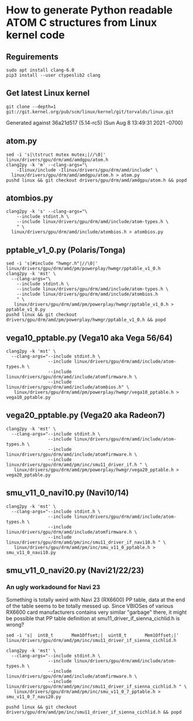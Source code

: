 
# How to generate Python readable ATOM C structures from Linux kernel code

## Reguirements

    sudo apt install clang-6.0
    pip3 install --user ctypeslib2 clang

## Get latest Linux kernel

    git clone --depth=1 git://git.kernel.org/pub/scm/linux/kernel/git/torvalds/linux.git

Generated against 36a21d517 (5.14-rc5) (Sun Aug 8 13:49:31 2021 -0700)


## atom.py

    sed -i 's|\tstruct mutex mutex;|//\0|' linux/drivers/gpu/drm/amd/amdgpu/atom.h
    clang2py -k 'm' --clang-args="\
        -Ilinux/include -Ilinux/drivers/gpu/drm/amd/include" \
      linux/drivers/gpu/drm/amd/amdgpu/atom.h > atom.py
    pushd linux && git checkout drivers/gpu/drm/amd/amdgpu/atom.h && popd


## atombios.py

    clang2py -k 's' --clang-args="\
        --include stdint.h \
        --include linux/drivers/gpu/drm/amd/include/atom-types.h \
        " \
      linux/drivers/gpu/drm/amd/include/atombios.h > atombios.py


## pptable_v1_0.py (Polaris/Tonga)

    sed -i 's|#include "hwmgr.h"|//\0|' linux/drivers/gpu/drm/amd/pm/powerplay/hwmgr/pptable_v1_0.h
    clang2py -k 'mst' \
      --clang-args="\
        --include stdint.h \
        --include linux/drivers/gpu/drm/amd/include/atom-types.h \
        --include linux/drivers/gpu/drm/amd/include/atombios.h
        " \
       linux/drivers/gpu/drm/amd/pm/powerplay/hwmgr/pptable_v1_0.h > pptable_v1_0.py
    pushd linux && git checkout drivers/gpu/drm/amd/pm/powerplay/hwmgr/pptable_v1_0.h && popd


## vega10_pptable.py (Vega10 aka Vega 56/64)

    clang2py -k 'mst' \
      --clang-args="--include stdint.h \
                    --include linux/drivers/gpu/drm/amd/include/atom-types.h \
                    --include linux/drivers/gpu/drm/amd/include/atomfirmware.h \
                    --include linux/drivers/gpu/drm/amd/include/atombios.h" \
       linux/drivers/gpu/drm/amd/pm/powerplay/hwmgr/vega10_pptable.h > vega10_pptable.py


## vega20_pptable.py (Vega20 aka Radeon7)

    clang2py -k 'mst' \
      --clang-args="--include stdint.h \
                    --include linux/drivers/gpu/drm/amd/include/atom-types.h \
                    --include linux/drivers/gpu/drm/amd/include/atomfirmware.h \
                    --include linux/drivers/gpu/drm/amd/pm/inc/smu11_driver_if.h " \
       linux/drivers/gpu/drm/amd/pm/powerplay/hwmgr/vega20_pptable.h > vega20_pptable.py


##  smu_v11_0_navi10.py (Navi10/14)

    clang2py -k 'mst' \
      --clang-args="--include stdint.h \
                    --include linux/drivers/gpu/drm/amd/include/atom-types.h \
                    --include linux/drivers/gpu/drm/amd/include/atomfirmware.h \
                    --include linux/drivers/gpu/drm/amd/pm/inc/smu11_driver_if_navi10.h " \
       linux/drivers/gpu/drm/amd/pm/inc/smu_v11_0_pptable.h > smu_v11_0_navi10.py


##  smu_v11_0_navi20.py (Navi21/22/23)

### An ugly workadound for Navi 23

Something is totally weird with Navi 23 (RX6600) PP table, data at the end of
the table seems to be totally messed up. Since VBIOSes of various RX6600 card
manufacturers contains very similar "garbage" there, it might be possible that
PP table definition at smu11_driver_if_sienna_cichlid.h is wrong?

    sed -i 's|  int8_t       Mem1Offset;|  uint8_t       Mem1Offset;|' linux/drivers/gpu/drm/amd/pm/inc/smu11_driver_if_sienna_cichlid.h

    clang2py -k 'mst' \
      --clang-args="--include stdint.h \
                    --include linux/drivers/gpu/drm/amd/include/atom-types.h \
                    --include linux/drivers/gpu/drm/amd/include/atomfirmware.h \
                    --include linux/drivers/gpu/drm/amd/pm/inc/smu11_driver_if_sienna_cichlid.h " \
       linux/drivers/gpu/drm/amd/pm/inc/smu_v11_0_7_pptable.h > smu_v11_0_7_navi20.py

    pushd linux && git checkout drivers/gpu/drm/amd/pm/inc/smu11_driver_if_sienna_cichlid.h && popd

